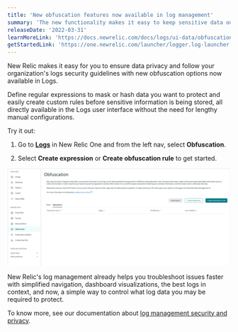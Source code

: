 ```yaml
--- 
title: 'New obfuscation features now available in log management'
summary: 'The new functionality makes it easy to keep sensitive data out of logs'
releaseDate: '2022-03-31'
learnMoreLink: 'https://docs.newrelic.com/docs/logs/ui-data/obfuscation-ui/'
getStartedLink: 'https://one.newrelic.com/launcher/logger.log-launcher'
---
```

 
New Relic makes it easy for you to ensure data privacy and follow your organization's logs security guidelines with new obfuscation options now available in Logs.
 
Define regular expressions to mask or hash data you want to protect and easily create custom rules before sensitive information is being stored, all directly available in the Logs user interface without the need for lengthy manual configurations.
 
Try it out:
 
1. Go to [**Logs**](https://one.newrelic.com/launcher/logger.log-launcher) in New Relic One and from the left nav, select **Obfuscation**.
 
2. Select **Create expression** or **Create obfuscation rule** to get started.
 
!["Logs obfuscation UI"](./images/obfuscation_ui.png "Logs obfuscation UI")
 
New Relic's log management already helps you troubleshoot issues faster with simplified navigation, dashboard visualizations, the best logs in context, and now, a simple way to control what log data you may be required to protect.
 
To know more, see our documentation about [log management security and privacy](https://docs.newrelic.com/docs/logs/get-started/new-relics-log-management-security-privacy).
